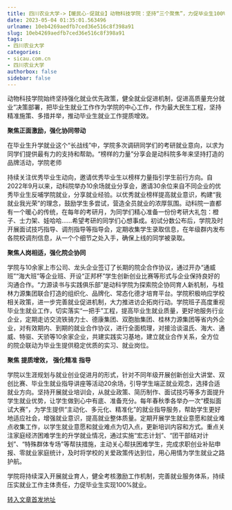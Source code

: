 ```yaml
---
title: 四川农业大学->【暖民心·促就业】动物科技学院：坚持“三个聚焦”，力促毕业生100%就业 | sicau.com.cn
date: 2023-05-04 01:35:01.563496
urlname: 10eb4269aedfb7ced36e516c8f398a91
slug: 10eb4269aedfb7ced36e516c8f398a91
tags: 
- 四川农业大学
categories:
- sicau.com.cn
- 四川农业大学
authorbox: false
sidebar: false
---
```

动物科技学院始终坚持强化就业优先政策，健全就业促进机制，促进高质量充分就业”决策部署，把毕业生就业工作作为学院的中心工作，作为最大民生工程，坚持精准施策、多措并举，推动毕业生就业工作提质增效。

**聚焦正面激励，强化协同带动**

在毕业生升学就业这个“长战线”中，学院多次调研同学们的考研就业意向，以求为同学们提供最有力的支持和帮助。“榜样的力量”分享会是动科院多年来坚持打造的品牌活动，学院老师
<!--more-->
持续关注优秀毕业生动向，邀请优秀毕业生以榜样力量指引学生前行方向。自2022年9月以来，动科院举办10余场就业分享会，邀请30余位来自不同企业的优秀毕业生反哺学院就业，分享就业经验。以优秀就业榜样提高就业意识，构建“我就业我光荣”的理念，鼓励学生多尝试，营造全员就业的浓厚氛围。动科院一直都有一个暖心的传统，在每年的考研月，为同学们精心准备一份份考研大礼包：橙子、士力架、娃哈哈……希望考研的同学们心想事成。初试分数公布后，学院及时开展面试技巧指导、调剂指导等指导会，定期收集学生录取信息，在年级群内发布各院校调剂信息，从一个个细节之处入手，确保上线的同学被录取。

**聚焦人岗相适，强化院企协同**

学院与10余家上市公司、龙头企业签订了长期的院企合作协议，通过开办“通威班”“海大班”等企业班、开设“正邦杯”学生创新创业比赛等形式与企业保持良好的沟通合作。“力源读书与实践俱乐部”是动科学院为探索院企协同育人新机制，与桂林力源集团联合打造的组织化、品牌化、常态化德才培育平台。学院积极响应学校相关政策，进一步完善就业促进机制，大力推进访企拓岗行动。学院班子高度重视毕业生就业工作，切实落实“一把手”工程，提高毕业生就业质量，更好地服务行业企业，定期走访交流铁骑力士、德康集团、双胞胎集团、桂林力源集团等省内外企业，对有效期内、到期的就业合作协议，进行全面梳理，对接洽谈温氏、海大、通威、特驱、天骄等10余家企业，共建实践实习基地，建立就业合作关系，全方位的院企联动为毕业生提供稳定优质的实习、就业岗位。

**聚焦** **提质增效，** **强化精准** **指导**

学院以生涯规划与就业创业促进月的形式，针对不同年级开展创新创业大讲堂、双创比赛、毕业生就业指导讲座等活动20余场，引导学生端正就业观念，选择合适就业方向。坚持开展就业培训会，从就业政策、简历制作、面试技巧等多方面提升学生就业优势，让学生做到心中有底、准备充分。每年春秋季各举办一次“模拟面试大赛”，为学生提供“主动化、多元化、精准化”的就业指导服务，帮助学生更好地适应社会，增强就业意识，提高就业整体质量。定期开展学生就业意愿和就业难点收集工作，以学生就业意愿和就业难点为切入点，更新培训内容和方式。重点关注家庭经济困难学生的升学就业情况，通过实施“宏志计划”、“团干部结对计划”、“特殊群体专场”等帮扶措施，主动关心帮扶困难学生，完成求职创业补贴申报、零就业家庭统计，及时将学校的关爱政策传达到位，用心用情为学生就业之路护航。

学院将持续深入开展就业育人，健全考核激励工作机制，完善就业服务体系，持续压实就业工作主体责任，力促毕业生实现100%就业。



[转入文章首发地址](https://news.sicau.edu.cn/info/1135/72063.htm)
